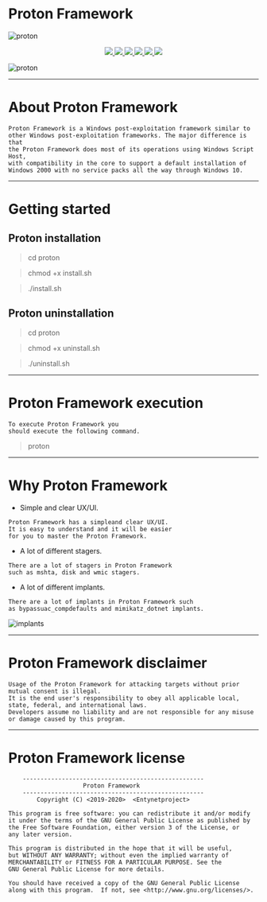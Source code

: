 # Proton Framework

![proton](https://user-images.githubusercontent.com/54115104/74107508-fa465880-4b81-11ea-9d8b-4dd277e82019.jpeg)

<p align="center">
  <a href="http://entynetproject.simplesite.com/">
    <img src="https://img.shields.io/badge/entynetproject-Ivan%20Nikolsky-blue.svg">
  </a> 
  <a href="https://github.com/entynetproject/proton/releases">
    <img src="https://img.shields.io/github/release/entynetproject/proton.svg">
  </a>
  <a href="https://wikipedia.org/wiki/Python_(programming_language)">
    <img src="https://img.shields.io/badge/language-python-blue.svg">
 </a>
  <a href="https://github.com/entynetproject/proton/issues?q=is%3Aissue+is%3Aclosed">
      <img src="https://img.shields.io/github/issues/entynetproject/proton.svg">
  </a>
  <a href="https://github.com/entynetproject/proton/wiki">
      <img src="https://img.shields.io/badge/wiki%20-proton-lightgrey.svg">
 </a>
  <a href="https://twitter.com/entynetproject">
    <img src="https://img.shields.io/badge/twitter-entynetproject-blue.svg">
 </a>
</p>

![proton](https://user-images.githubusercontent.com/54115104/78238953-d0f0db80-74e5-11ea-9267-2fd28007d307.png)

***

# About Proton Framework

```
Proton Framework is a Windows post-exploitation framework similar to 
other Windows post-exploitation frameworks. The major difference is that 
the Proton Framework does most of its operations using Windows Script Host, 
with compatibility in the core to support a default installation of 
Windows 2000 with no service packs all the way through Windows 10.
```

***

# Getting started

## Proton installation

> cd proton

> chmod +x install.sh

> ./install.sh

## Proton uninstallation

> cd proton

> chmod +x uninstall.sh

> ./uninstall.sh

***

# Proton Framework execution

```
To execute Proton Framework you
should execute the following command.
```

> proton

***

# Why Proton Framework

* Simple and clear UX/UI.

```
Proton Framework has a simpleand clear UX/UI. 
It is easy to understand and it will be easier 
for you to master the Proton Framework.
```

* A lot of different stagers.

```
There are a lot of stagers in Proton Framework
such as mshta, disk and wmic stagers.
```

* A lot of different implants.

```
There are a lot of implants in Proton Framework such 
as bypassuac_compdefaults and mimikatz_dotnet implants.
```

![implants](https://user-images.githubusercontent.com/54115104/78238958-d2ba9f00-74e5-11ea-9815-5b88faa870d3.png)

***
    
# Proton Framework disclaimer

```
Usage of the Proton Framework for attacking targets without prior mutual consent is illegal. 
It is the end user's responsibility to obey all applicable local, state, federal, and international laws. 
Developers assume no liability and are not responsible for any misuse or damage caused by this program.
```

***

# Proton Framework license

```
    ---------------------------------------------------
                     Proton Framework                  
    ---------------------------------------------------
        Copyright (C) <2019-2020>  <Entynetproject>

This program is free software: you can redistribute it and/or modify
it under the terms of the GNU General Public License as published by
the Free Software Foundation, either version 3 of the License, or
any later version.

This program is distributed in the hope that it will be useful,
but WITHOUT ANY WARRANTY; without even the implied warranty of
MERCHANTABILITY or FITNESS FOR A PARTICULAR PURPOSE. See the
GNU General Public License for more details.

You should have received a copy of the GNU General Public License
along with this program.  If not, see <http://www.gnu.org/licenses/>.
```
